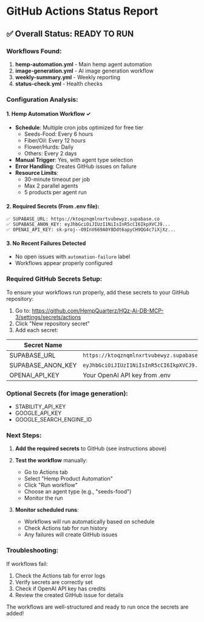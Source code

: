 # GitHub Actions Status Report

## ✅ Overall Status: READY TO RUN

### Workflows Found:
1. **hemp-automation.yml** - Main hemp agent automation
2. **image-generation.yml** - AI image generation workflow  
3. **weekly-summary.yml** - Weekly reporting
4. **status-check.yml** - Health checks

### Configuration Analysis:

#### 1. Hemp Automation Workflow ✓
- **Schedule**: Multiple cron jobs optimized for free tier
  - Seeds-Food: Every 6 hours
  - Fiber/Oil: Every 12 hours
  - Flower/Hurds: Daily
  - Others: Every 2 days
- **Manual Trigger**: Yes, with agent type selection
- **Error Handling**: Creates GitHub issues on failure
- **Resource Limits**: 
  - 30-minute timeout per job
  - Max 2 parallel agents
  - 5 products per agent run

#### 2. Required Secrets (From .env file):
```
✅ SUPABASE_URL: https://ktoqznqmlnxrtvubewyz.supabase.co
✅ SUPABASE_ANON_KEY: eyJhbGciOiJIUzI1NiIsInR5cCI6IkpXVCJ9...
✅ OPENAI_API_KEY: sk-proj--O9InV669A0Y8Ddt6apyCH9QG4c7iXjXz...
```

#### 3. No Recent Failures Detected
- No open issues with `automation-failure` label
- Workflows appear properly configured

### Required GitHub Secrets Setup:

To ensure your workflows run properly, add these secrets to your GitHub repository:

1. Go to: https://github.com/HempQuarterz/HQz-Ai-DB-MCP-3/settings/secrets/actions
2. Click "New repository secret"
3. Add each secret:

| Secret Name | Value |
|------------|-------|
| SUPABASE_URL | `https://ktoqznqmlnxrtvubewyz.supabase.co` |
| SUPABASE_ANON_KEY | `eyJhbGciOiJIUzI1NiIsInR5cCI6IkpXVCJ9.eyJpc3MiOiJzdXBhYmFzZSIsInJlZiI6Imt0b3F6bnFtbG54cnR2dWJld3l6Iiwicm9sZSI6ImFub24iLCJpYXQiOjE3NDg0OTE3NzYsImV4cCI6MjA2NDA2Nzc3Nn0.Cyu74ipNL2Fq6wTqzFOGCLW9mg46fRGJqkapgsumUGs` |
| OPENAI_API_KEY | Your OpenAI API key from .env |

### Optional Secrets (for image generation):
- STABILITY_API_KEY
- GOOGLE_API_KEY  
- GOOGLE_SEARCH_ENGINE_ID

### Next Steps:

1. **Add the required secrets** to GitHub (see instructions above)
2. **Test the workflow** manually:
   - Go to Actions tab
   - Select "Hemp Product Automation"
   - Click "Run workflow"
   - Choose an agent type (e.g., "seeds-food")
   - Monitor the run

3. **Monitor scheduled runs**:
   - Workflows will run automatically based on schedule
   - Check Actions tab for run history
   - Any failures will create GitHub issues

### Troubleshooting:

If workflows fail:
1. Check the Actions tab for error logs
2. Verify secrets are correctly set
3. Check if OpenAI API key has credits
4. Review the created GitHub issue for details

The workflows are well-structured and ready to run once the secrets are added!
